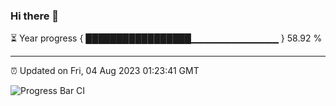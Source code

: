 ### Hi there 👋

⏳ Year progress { █████████████████▁▁▁▁▁▁▁▁▁▁▁▁▁ } 58.92 %

---

⏰ Updated on Fri, 04 Aug 2023 01:23:41 GMT

![Progress Bar CI](https://github.com/ZhaoGui/ZhaoGui/workflows/Progress%20Bar%20CI/badge.svg)
